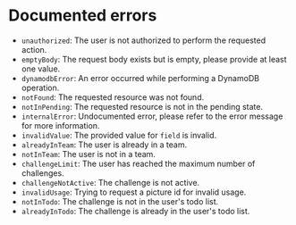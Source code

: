 # Documented errors

- `unauthorized`: The user is not authorized to perform the requested action.
- `emptyBody`: The request body exists but is empty, please provide at least one value.
- `dynamodbError`: An error occurred while performing a DynamoDB operation.
- `notFound`: The requested resource was not found.
- `notInPending`: The requested resource is not in the pending state.
- `internalError`: Undocumented error, please refer to the error message for more information.
- `invalidValue`: The provided value for `field` is invalid.
- `alreadyInTeam`: The user is already in a team.
- `notInTeam`: The user is not in a team.
- `challengeLimit`: The user has reached the maximum number of challenges.
- `challengeNotActive`: The challenge is not active.
- `invalidUsage`: Trying to request a picture id for invalid usage.
- `notInTodo`: The challenge is not in the user's todo list.
- `alreadyInTodo`: The challenge is already in the user's todo list.